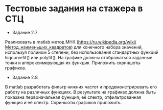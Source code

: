 # Тестовые задания на стажера в СТЦ

* Задание 2.7	

Реализовать в matlab метод МНК (https://ru.wikipedia.org/wiki/Метод_наименьших_квадратов) для конечного набора значений, используя полином 5 степени, без использования стандартных функций lsqcurvefit() или polyfit(). На графике должны отображаться заданные точки и аппроксимирующая их функция. Приложить скриншоты графиков.

* Задание 2.8	

В matlab разработать фильтр нижних частот и продемонстрировать его работу на различных функциях. В результате на графиках должна быть показана первоначальная функция, её спектр, отфильтрованная функция и её спектр. Скриншоты графиков приложить.

